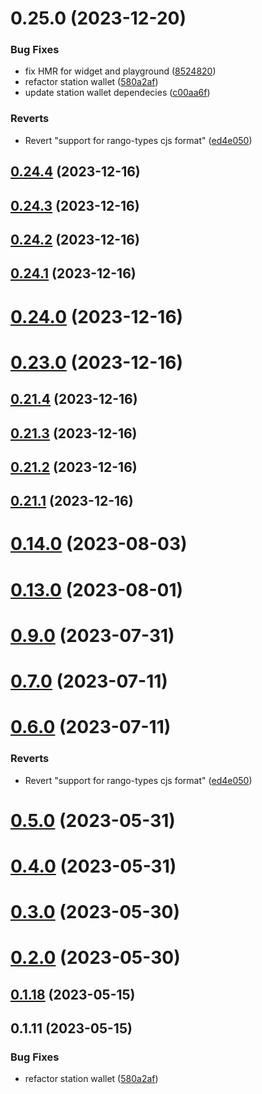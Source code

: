 # 0.25.0 (2023-12-20)


### Bug Fixes

* fix HMR for widget and playground ([8524820](https://github.com/yeager-eren/rango-client/commit/8524820f10cf0b8921f3db0c4f620ff98daa4103))
* refactor station wallet ([580a2af](https://github.com/yeager-eren/rango-client/commit/580a2af692f63a85921d69152464143551b3f748))
* update station wallet dependecies ([c00aa6f](https://github.com/yeager-eren/rango-client/commit/c00aa6f2529957952e6f314ddf67385f4fd3cdc0))


### Reverts

* Revert "support for rango-types cjs format" ([ed4e050](https://github.com/yeager-eren/rango-client/commit/ed4e050bfc0dcde7aeffa6b0d73b02080a5721eb))



## [0.24.4](https://github.com/yeager-eren/rango-client/compare/provider-station@0.24.3...provider-station@0.24.4) (2023-12-16)



## [0.24.3](https://github.com/yeager-eren/rango-client/compare/provider-station@0.24.2...provider-station@0.24.3) (2023-12-16)



## [0.24.2](https://github.com/yeager-eren/rango-client/compare/provider-station@0.24.1...provider-station@0.24.2) (2023-12-16)



## [0.24.1](https://github.com/yeager-eren/rango-client/compare/provider-station@0.24.0...provider-station@0.24.1) (2023-12-16)



# [0.24.0](https://github.com/yeager-eren/rango-client/compare/provider-station@0.23.0...provider-station@0.24.0) (2023-12-16)



# [0.23.0](https://github.com/yeager-eren/rango-client/compare/provider-station@0.21.4...provider-station@0.23.0) (2023-12-16)



## [0.21.4](https://github.com/yeager-eren/rango-client/compare/provider-station@0.21.3...provider-station@0.21.4) (2023-12-16)



## [0.21.3](https://github.com/yeager-eren/rango-client/compare/provider-station@0.21.1...provider-station@0.21.3) (2023-12-16)



## [0.21.2](https://github.com/yeager-eren/rango-client/compare/provider-station@0.21.1-next.68...provider-station@0.21.2) (2023-12-16)



## [0.21.1](https://github.com/yeager-eren/rango-client/compare/provider-station@0.22.0...provider-station@0.21.1) (2023-12-16)



# [0.14.0](https://github.com/rango-exchange/rango-client/compare/provider-station@0.13.0...provider-station@0.14.0) (2023-08-03)



# [0.13.0](https://github.com/rango-exchange/rango-client/compare/provider-station@0.12.0...provider-station@0.13.0) (2023-08-01)



# [0.9.0](https://github.com/rango-exchange/rango-client/compare/provider-station@0.8.0...provider-station@0.9.0) (2023-07-31)



# [0.7.0](https://github.com/rango-exchange/rango-client/compare/provider-station@0.6.0...provider-station@0.7.0) (2023-07-11)



# [0.6.0](https://github.com/rango-exchange/rango-client/compare/provider-station@0.5.0...provider-station@0.6.0) (2023-07-11)


### Reverts

* Revert "support for rango-types cjs format" ([ed4e050](https://github.com/rango-exchange/rango-client/commit/ed4e050bfc0dcde7aeffa6b0d73b02080a5721eb))



# [0.5.0](https://github.com/rango-exchange/rango-client/compare/provider-station@0.4.0...provider-station@0.5.0) (2023-05-31)



# [0.4.0](https://github.com/rango-exchange/rango-client/compare/provider-station@0.3.0...provider-station@0.4.0) (2023-05-31)



# [0.3.0](https://github.com/rango-exchange/rango-client/compare/provider-station@0.2.0...provider-station@0.3.0) (2023-05-30)



# [0.2.0](https://github.com/rango-exchange/rango-client/compare/provider-station@0.1.18...provider-station@0.2.0) (2023-05-30)



## [0.1.18](https://github.com/rango-exchange/rango-client/compare/provider-station@0.1.17...provider-station@0.1.18) (2023-05-15)



## 0.1.11 (2023-05-15)


### Bug Fixes

* refactor station wallet ([580a2af](https://github.com/rango-exchange/rango-client/commit/580a2af692f63a85921d69152464143551b3f748))



